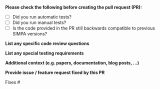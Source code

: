  **Please check the following before creating the pull request (PR):**
- [ ] Did you run automatic tests?
- [ ] Did you run manual tests?
- [ ] Is the code provided in the PR still backwards compatible to previous SIMPA versions?
  
 **List any specific code review questions**
  
 **List any special testing requirements**
 
 **Additional context (e.g. papers, documentation, blog posts, ...)**
  
 **Provide issue / feature request fixed by this PR**
 
 Fixes #<ISSUE NUMBER>
